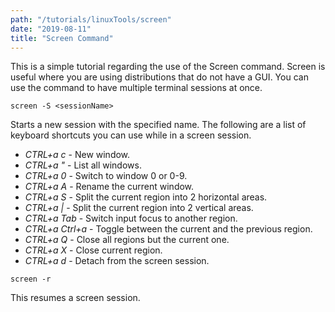 ```yaml
---
path: "/tutorials/linuxTools/screen"
date: "2019-08-11"
title: "Screen Command"
---
```

This is a simple tutorial regarding the use of the Screen command. Screen is useful where you are using distributions that do not have a GUI. You can use the command to have multiple terminal sessions at once.

```
screen -S <sessionName>
```
Starts a new session with the specified name. The following are a list of keyboard shortcuts you can use while in a screen session.

* *CTRL+a c* - New window.
* *CTRL+a "* - List all windows.
* *CTRL+a 0* - Switch to window 0 or 0-9.
* *CTRL+a A* - Rename the current window.
* *CTRL+a S* - Split the current region into 2 horizontal areas.
* *CTRL+a |* - Split the current region into 2 vertical areas.
* *CTRL+a Tab* - Switch input focus to another region.
* *CTRL+a Ctrl+a* - Toggle between the current and the previous region.
* *CTRL+a Q* - Close all regions but the current one.
* *CTRL+a X* - Close current region.
* *CTRL+a d* - Detach from the screen session.

```
screen -r
```
This resumes a screen session.